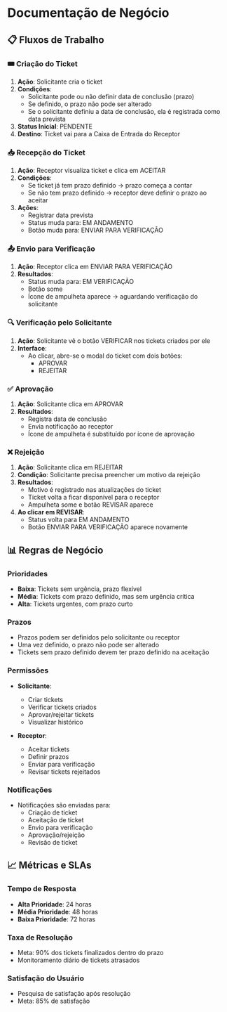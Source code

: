 # Documentação de Negócio

## 📋 Fluxos de Trabalho

### 🎟️ Criação do Ticket

1. **Ação**: Solicitante cria o ticket
2. **Condições**:
   - Solicitante pode ou não definir data de conclusão (prazo)
   - Se definido, o prazo não pode ser alterado
   - Se o solicitante definiu a data de conclusão, ela é registrada como data prevista
3. **Status Inicial**: PENDENTE
4. **Destino**: Ticket vai para a Caixa de Entrada do Receptor

### 📥 Recepção do Ticket

1. **Ação**: Receptor visualiza ticket e clica em ACEITAR
2. **Condições**:
   - Se ticket já tem prazo definido → prazo começa a contar
   - Se não tem prazo definido → receptor deve definir o prazo ao aceitar
3. **Ações**:
   - Registrar data prevista
   - Status muda para: EM ANDAMENTO
   - Botão muda para: ENVIAR PARA VERIFICAÇÃO

### 📤 Envio para Verificação

1. **Ação**: Receptor clica em ENVIAR PARA VERIFICAÇÃO
2. **Resultados**:
   - Status muda para: EM VERIFICAÇÃO
   - Botão some
   - Ícone de ampulheta aparece → aguardando verificação do solicitante

### 🔍 Verificação pelo Solicitante

1. **Ação**: Solicitante vê o botão VERIFICAR nos tickets criados por ele
2. **Interface**:
   - Ao clicar, abre-se o modal do ticket com dois botões:
     - APROVAR
     - REJEITAR

### ✅ Aprovação

1. **Ação**: Solicitante clica em APROVAR
2. **Resultados**:
   - Registra data de conclusão
   - Envia notificação ao receptor
   - Ícone de ampulheta é substituído por ícone de aprovação

### ❌ Rejeição

1. **Ação**: Solicitante clica em REJEITAR
2. **Condição**: Solicitante precisa preencher um motivo da rejeição
3. **Resultados**:
   - Motivo é registrado nas atualizações do ticket
   - Ticket volta a ficar disponível para o receptor
   - Ampulheta some e botão REVISAR aparece
4. **Ao clicar em REVISAR**:
   - Status volta para EM ANDAMENTO
   - Botão ENVIAR PARA VERIFICAÇÃO aparece novamente

## 📊 Regras de Negócio

### Prioridades

- **Baixa**: Tickets sem urgência, prazo flexível
- **Média**: Tickets com prazo definido, mas sem urgência crítica
- **Alta**: Tickets urgentes, com prazo curto

### Prazos

- Prazos podem ser definidos pelo solicitante ou receptor
- Uma vez definido, o prazo não pode ser alterado
- Tickets sem prazo definido devem ter prazo definido na aceitação

### Permissões

- **Solicitante**:
  - Criar tickets
  - Verificar tickets criados
  - Aprovar/rejeitar tickets
  - Visualizar histórico

- **Receptor**:
  - Aceitar tickets
  - Definir prazos
  - Enviar para verificação
  - Revisar tickets rejeitados

### Notificações

- Notificações são enviadas para:
  - Criação de ticket
  - Aceitação de ticket
  - Envio para verificação
  - Aprovação/rejeição
  - Revisão de ticket

## 📈 Métricas e SLAs

### Tempo de Resposta

- **Alta Prioridade**: 24 horas
- **Média Prioridade**: 48 horas
- **Baixa Prioridade**: 72 horas

### Taxa de Resolução

- Meta: 90% dos tickets finalizados dentro do prazo
- Monitoramento diário de tickets atrasados

### Satisfação do Usuário

- Pesquisa de satisfação após resolução
- Meta: 85% de satisfação 